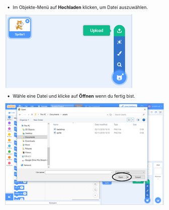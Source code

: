 - Im Objekte-Menü auf **Hochladen** klicken, um Datei auszuwählen.

![Figur aus einer Datei](images/sprite-from-file.png)

- Wähle eine Datei und klicke auf **Öffnen** wenn du fertig bist.

![Wähle das Sprite-Fenster](images/choose-sprite-annotated.png)